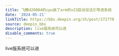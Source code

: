 ```yaml
---
title: 飞腾d20004的cpu装了arm的v23启动没法引导进系统
date: '2024-05-21'
linkTitle: https://bbs.deepin.org/zh/post/272770
source: deepin_bbs
description: live版系统可以进
disable_comments: true
---
```

live版系统可以进
